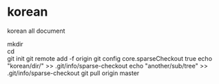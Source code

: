 # korean
korean all document<br>

mkdir <repo><br>
cd <repo><br>
git init
git remote add -f origin <url>
git config core.sparseCheckout true
echo "korean/dir/" >> .git/info/sparse-checkout
echo "another/sub/tree" >> .git/info/sparse-checkout
git pull origin master
